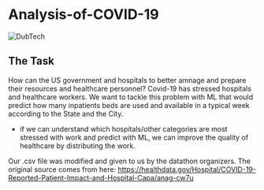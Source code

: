 # Analysis-of-COVID-19

![DubTech](https://user-images.githubusercontent.com/70782025/219906679-e85df818-f114-4773-b4b4-a22b6edea621.png)


## The Task
How can the US government and hospitals to better amnage and prepare their resources and healthcare personnel?
Covid-19 has stressed hospitals and healthcare workers. We want to tackle this problem with ML that would predict how many inpatients beds are used and available in a typical week according to the State and the City. 
- if we can understand which hospitals/other categories are most stressed with work and predict with ML, we can improve the quality of healthcare by distributing the work. 

Our .csv file was modified and given to us by the datathon organizers. The original source comes from here: 
https://healthdata.gov/Hospital/COVID-19-Reported-Patient-Impact-and-Hospital-Capa/anag-cw7u

